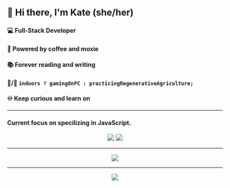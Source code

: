 ## :vulcan_salute: Hi there, I'm Kate (she/her) 

#### :computer: Full-Stack Developer
#### :battery: Powered by coffee and moxie 
#### :books: Forever reading and writing
#### :space_invader:/:ear_of_rice: ``` indoors ? gamingOnPC : practicingRegenerativeAgriculture; ```
#### :infinity: Keep curious and learn on

<!-- 	:electron: :atom: -->
<hr/>

#### Current focus on specilizing in JavaScript.

<!-- [![Top Langs](https://github-readme-stats.vercel.app/api/top-langs/?username=KateLockhart&layout=compact)](https://github.com/anuraghazra/github-readme-stats)
 -->
<p align="center">
  <img  src="https://github-readme-stats.vercel.app/api?username=KateLockhart&show_icons=true&icon_color=f7df1e&theme=github_dark&line_height=20&hide_border=true"/>
  <img src="https://github-readme-stats.vercel.app/api/top-langs/?username=KateLockhart&theme=github_dark&layout=compact&hide_border=true"/>
</p>

<hr/>

<p align="center">
<!-- [![GitHub Streak](https://github-readme-streak-stats.herokuapp.com?user=KateLockhart&theme=github-dark&date_format=M%20j%5B%2C%20Y%5D&fire=DD2727&currStreakNum=DDCD00&sideNums=DDCD00&border=3473DD&ring=3473DD)](https://git.io/streak-stats) -->
  <img src="https://github-readme-streak-stats.herokuapp.com?user=KateLockhart&theme=github-dark&date_format=M%20j%5B%2C%20Y%5D&fire=DD2727&currStreakNum=DDCD00&sideNums=DDCD00&border=3473DD&ring=3473DD" />
</p>
<hr/>
<p align="center">
<!-- ![Visitor Count](https://profile-counter.glitch.me/KateLockhart/count.svg) -->
  <img src="https://profile-counter.glitch.me/KateLockhart/count.svg" />
</p>
<!-- ![visitors](https://visitor-badge.glitch.me/badge?page_id=KateLockhart&left_color=green&right_color=yellow) -->

<!-- ![Linked In Logo to Redirect to Kate's LinkedIn Profile](http://www.w3.org/2000/svg) -->
<!--
**KateLockhart/KateLockhart** is a ✨ _special_ ✨ repository because its `README.md` (this file) appears on your GitHub profile.

Here are some ideas to get you started:

- 🔭 I’m currently working on ...
- 🌱 I’m currently learning ...
- 👯 I’m looking to collaborate on ...
- 🤔 I’m looking for help with ...
- 💬 Ask me about ...
- 📫 How to reach me: ...
- 😄 Pronouns: ...
- ⚡ Fun fact: ...
-->
